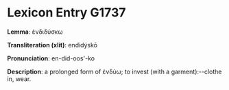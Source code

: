 # Lexicon Entry G1737

**Lemma**: ἐνδιδύσκω

**Transliteration (xlit)**: endidýskō

**Pronunciation**: en-did-oos'-ko

**Description**:
a prolonged form of ἐνδύω; to invest (with a garment):--clothe in, wear.
